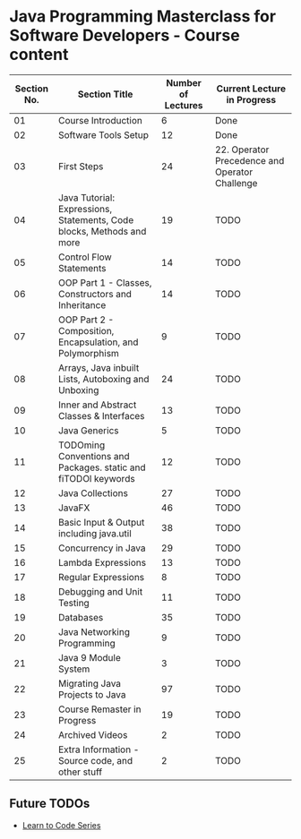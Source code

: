 # Java Programming Masterclass for Software Developers - Course content

| Section No. | Section Title                                                         | Number of Lectures | Current Lecture in Progress                    |
| ----------- | --------------------------------------------------------------------- | ------------------ | ---------------------------------------------- |
| 01          | Course Introduction                                                   | 6                  | Done                                           |
| 02          | Software Tools Setup                                                  | 12                 | Done                                           |
| 03          | First Steps                                                           | 24                 | 22. Operator Precedence and Operator Challenge |
| 04          | Java Tutorial: Expressions, Statements, Code blocks, Methods and more | 19                 | TODO                                           |
| 05          | Control Flow Statements                                               | 14                 | TODO                                           |
| 06          | OOP Part 1 - Classes, Constructors and Inheritance                    | 14                 | TODO                                           |
| 07          | OOP Part 2 - Composition, Encapsulation, and Polymorphism             | 9                  | TODO                                           |
| 08          | Arrays, Java inbuilt Lists, Autoboxing and Unboxing                   | 24                 | TODO                                           |
| 09          | Inner and Abstract Classes & Interfaces                               | 13                 | TODO                                           |
| 10          | Java Generics                                                         | 5                  | TODO                                           |
| 11          | TODOming Conventions and Packages. static and fiTODOl keywords        | 12                 | TODO                                           |
| 12          | Java Collections                                                      | 27                 | TODO                                           |
| 13          | JavaFX                                                                | 46                 | TODO                                           |
| 14          | Basic Input & Output including java.util                              | 38                 | TODO                                           |
| 15          | Concurrency in Java                                                   | 29                 | TODO                                           |
| 16          | Lambda Expressions                                                    | 13                 | TODO                                           |
| 17          | Regular Expressions                                                   | 8                  | TODO                                           |
| 18          | Debugging and Unit Testing                                            | 11                 | TODO                                           |
| 19          | Databases                                                             | 35                 | TODO                                           |
| 20          | Java Networking Programming                                           | 9                  | TODO                                           |
| 21          | Java 9 Module System                                                  | 3                  | TODO                                           |
| 22          | Migrating Java Projects to Java                                       | 97                 | TODO                                           |
| 23          | Course Remaster in Progress                                           | 19                 | TODO                                           |
| 24          | Archived Videos                                                       | 2                  | TODO                                           |
| 25          | Extra Information - Source code, and other stuff                      | 2                  | TODO                                           |

## Future TODOs

- [Learn to Code Series](https://www.youtube.com/playlist?list=PLXtTjtWmQhg0N08o_oSaAantmQAu-1Xad)
